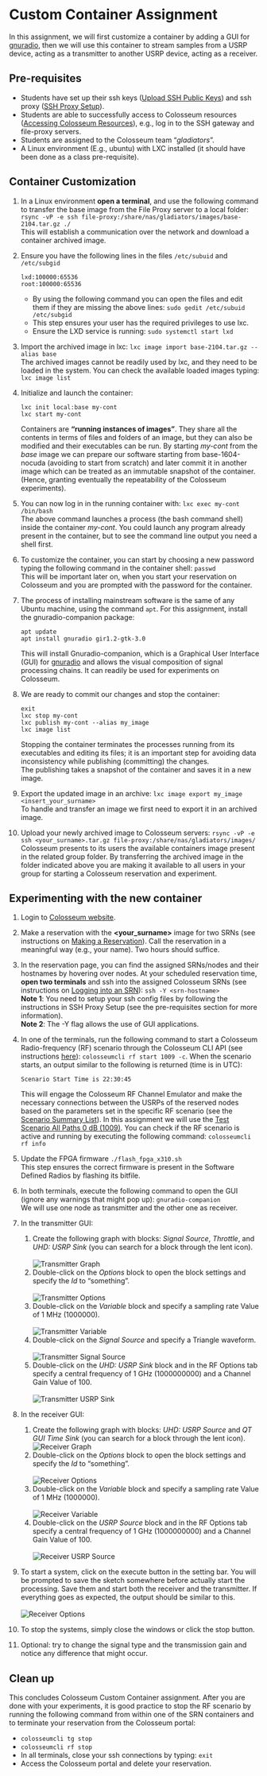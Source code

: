 # Custom Container Assignment

In this assignment, we will first customize a container by adding a GUI for [gnuradio](https://www.gnuradio.org/), then we will use this container to stream samples from a USRP device, acting as a transmitter to another USRP device, acting as a receiver. 


## Pre-requisites

- Students have set up their ssh keys ([Upload SSH Public Keys](https://colosseumneu.freshdesk.com/en/support/solutions/articles/61000253402-upload-ssh-public-keys)) and ssh proxy ([SSH Proxy Setup](https://colosseumneu.freshdesk.com/en/support/solutions/articles/61000253369-ssh-proxy-setup)).
- Students are able to successfully access to Colosseum resources ([Accessing Colosseum Resources](https://colosseumneu.freshdesk.com/en/support/solutions/articles/61000253362-accessing-colosseum-resources)), e.g., log in to the SSH gateway and file-proxy servers.
- Students are assigned to the Colosseum team “_gladiators_”.
- A Linux environment (E.g., ubuntu) with LXC installed (it should have been done as a class pre-requisite).


## Container Customization

1. In a Linux environment **open a terminal**, and use the following command to transfer the base image from the File Proxy server to a local folder: `rsync -vP -e ssh file-proxy:/share/nas/gladiators/images/base-2104.tar.gz ./` <br />This will establish a communication over the network and download a container archived image.

2. Ensure you have the following lines in the files `/etc/subuid` and `/etc/subgid`
    ```
    lxd:100000:65536
    root:100000:65536
    ```
   - By using the following command you can open the files and edit them if they are missing the above lines: `sudo gedit /etc/subuid /etc/subgid`
   - This step ensures your user has the required privileges to use lxc.
   - Ensure the LXD service is running: `sudo systemctl start lxd`

3. Import the archived image in lxc: `lxc image import base-2104.tar.gz --alias base` <br /> The archived images cannot be readily used by lxc, and they need to be loaded in the system. You can check the available loaded images typing: `lxc image list`

4. Initialize and launch the container:
    ```
    lxc init local:base my-cont
    lxc start my-cont
    ```
    Containers are **“running instances of images”**. They share all the contents in terms of files and folders of an image, but they can also be modified and their executables can be run. By starting _my-cont_ from the _base_ image we can prepare our software starting from base-1604-nocuda (avoiding to start from scratch) and later commit it in another image which can be treated as an immutable snapshot of the container. (Hence, granting eventually the repeatability of the Colosseum experiments).

5. You can now log in in the running container with: `lxc exec my-cont /bin/bash` <br /> The above command launches a process (the bash command shell) inside the container _my-cont_. You could launch any program already present in the container, but to see the command line output you need a shell first.

6. To customize the container, you can start by choosing a new password typing the following command in the container shell: `passwd` <br /> This will be important later on, when you start your reservation on Colosseum and you are prompted with the password for the container.

7. The process of installing mainstream software is the same of any Ubuntu machine, using the command `apt`. For this assignment, install the gnuradio-companion package:
    ```
    apt update
    apt install gnuradio gir1.2-gtk-3.0
    ```
    This will install Gnuradio-companion, which is a Graphical User Interface (GUI) for [gnuradio](https://www.gnuradio.org/) and allows the visual composition of signal processing chains. It can readily be used for experiments on Colosseum.

8. We are ready to commit our changes and stop the container:
    ```
    exit
    lxc stop my-cont
    lxc publish my-cont --alias my_image
    lxc image list
    ```
   Stopping the container terminates the processes running from its executables and editing its files; it is an important step for avoiding data inconsistency while publishing (committing) the changes.<br /> The publishing takes a snapshot of the container and saves it in a new image.

9. Export the updated image in an archive: `lxc image export my_image <insert_your_surname>` <br /> To handle and transfer an image we first need to export it in an archived image.

10. Upload your newly archived image to Colosseum servers:
`rsync -vP -e ssh <your_surname>.tar.gz file-proxy:/share/nas/gladiators/images/` <br /> Colosseum presents to its users the available containers image present in the related group folder. By transferring the archived image in the folder indicated above you are making it available to all users in your group for starting a Colosseum reservation and experiment.


## Experimenting with the new container

1. Login to [Colosseum website](https://experiments.colosseum.net).

2. Make a reservation with the **<your_surname>** image for two SRNs (see instructions on [Making a Reservation](https://colosseumneu.freshdesk.com/en/support/solutions/articles/61000253463-making-a-reservation-interactive-and-batch-mode-)). Call the reservation in a meaningful way (e.g., your name). Two hours should suffice.

3. In the reservation page, you can find the assigned SRNs/nodes and their hostnames by hovering over nodes. At your scheduled reservation time, **open two terminals** and ssh into the assigned Colosseum SRNs
(see instructions on [Logging into an SRN](https://colosseumneu.freshdesk.com/en/support/solutions/articles/61000253366-logging-into-an-srn)): `ssh -Y <srn-hostname>` <br />
   **Note 1**: You need to setup your ssh config files by following the instructions in SSH Proxy Setup (see the pre-requisites section for more information).<br />
   **Note 2**: The -Y flag allows the use of GUI applications.

4. In one of the terminals, run the following command to start a Colosseum Radio-frequency (RF) scenario through the Colosseum CLI API (see instructions [here](https://colosseumneu.freshdesk.com/en/support/solutions/articles/61000253397-colosseum-cli)): `colosseumcli rf start 1009 -c`. When the scenario starts, an output similar to the following is returned (time is in UTC):
    ```
    Scenario Start Time is 22:30:45
    ```
    This will engage the Colosseum RF Channel Emulator and make the necessary connections between the USRPs of the reserved nodes based on the parameters set in the specific RF scenario (see the [Scenario Summary List](https://colosseumneu.freshdesk.com/en/support/solutions/articles/61000276224-scenarios-summary-list)). In this assignment we will use the [Test Scenario All Paths 0 dB (1009)](https://colosseumneu.freshdesk.com/support/solutions/articles/61000277641-test-scenario-all-paths-0-db-1009). You can check if the RF scenario is active and running by executing the following command: `colosseumcli rf info`

5. Update the FPGA firmware `./flash_fpga_x310.sh` <br /> This step ensures the correct firmware is present in the Software Defined Radios by flashing its bitfile.

6. In both terminals, execute the following command to open the GUI (ignore any warnings that might pop up): `gnuradio-companion` <br /> We will use one node as transmitter and the other one as receiver.

7. In the transmitter GUI:
   1. Create the following graph with blocks: _Signal Source_, _Throttle_, and _UHD: USRP Sink_ (you can search for a block through the lent icon). <br /><br /> ![Transmitter Graph](images/transmitter.png)
   2. Double-click on the _Options_ block to open the block settings and specify the _Id_ to “something”. <br /><br /> ![Transmitter Options](images/transmitter_options.png)
   3. Double-click on the _Variable_ block and specify a sampling rate Value of 1 MHz (1000000). <br /><br /> ![Transmitter Variable](images/transmitter_variable.png)
   4. Double-click on the _Signal Source_ and specify a Triangle waveform. <br /><br /> ![Transmitter Signal Source](images/transmitter_signal_source.png)
   5. Double-click on the _UHD: USRP Sink_ block and in the RF Options tab specify a central frequency of 1 GHz (1000000000) and a Channel Gain Value of 100. <br /><br /> ![Transmitter USRP Sink](images/transmitter_usrp_sink.png)

8. In the receiver GUI:
   1. Create the following graph with blocks: _UHD: USRP Source_ and _QT GUI Time Sink_ (you can search for a block through the lent icon). <br /> ![Receiver Graph](images/receiver.png)
   2. Double-click on the _Options_ block to open the block settings and specify the _Id_ to “something”. <br /><br /> ![Receiver Options](images/receiver_options.png)
   3. Double-click on the _Variable_ block and specify a sampling rate Value of 1 MHz (1000000). <br /><br />![Receiver Variable](images/receiver_variable.png)
   4. Double-click on the _USRP Source_ block and in the RF Options tab specify a central frequency of 1 GHz (1000000000) and a Channel Gain Value of 100. <br /><br /> ![Receiver USRP Source](images/receiver_usrp_source.png)

9. To start a system, click on the execute button in the setting bar. You will be prompted to save the sketch somewhere before actually start the processing. Save them and start both the receiver and the transmitter. If everything goes as expected, the output should be similar to this. <br /><br /> ![Receiver Options](images/output.gif)

10. To stop the systems, simply close the windows or click the stop button.

11. Optional: try to change the signal type and the transmission gain and notice any difference that might occur.


## Clean up

This concludes Colosseum Custom Container assignment. After you are done with your experiments, it is good practice to stop the RF scenario by running the following command from within one of the SRN containers and to terminate your reservation from the Colosseum portal:
- `colosseumcli tg stop`
- `colosseumcli rf stop`
- In all terminals, close your ssh connections by typing: `exit`
- Access the Colosseum portal and delete your reservation.
